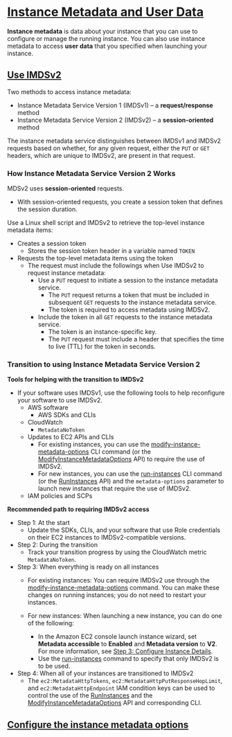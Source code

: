 # [Instance Metadata and User Data](https://docs.aws.amazon.com/AWSEC2/latest/UserGuide/ec2-instance-metadata.html)
**Instance metadata** is data about your instance that you can use to configure or manage the running instance.
You can also use instance metadata to access **user data** that you specified when launching your instance.



## [Use IMDSv2](https://docs.aws.amazon.com/AWSEC2/latest/UserGuide/configuring-instance-metadata-service.html)
Two methods to access instance metadata:
 - Instance Metadata Service Version 1 (IMDSv1) – a **request/response** method
 - Instance Metadata Service Version 2 (IMDSv2) – a **session-oriented** method

The instance metadata service distinguishes between IMDSv1 and IMDSv2 requests based on whether, for any given request, either the `PUT` or `GET` headers, which are unique to IMDSv2, are present in that request.

### How Instance Metadata Service Version 2 Works
MDSv2 uses **session-oriented** requests.
 - With session-oriented requests, you create a session token that defines the session duration.

Use a  Linux  shell script and IMDSv2 to retrieve the top-level instance metadata items:
 - Creates a session token
	 - Stores the session token header in a variable named  `TOKEN`
 - Requests the top-level metadata items using the token
	 - The request must include the followings when Use IMDSv2 to request instance metadata:
		 - Use a  `PUT`  request to initiate a session to the instance metadata service.
			 - The  `PUT`  request returns a token that must be included in subsequent  `GET`  requests to the instance metadata service.
			 - The token is required to access metadata using IMDSv2.
		 - Include the token in all `GET` requests to the instance metadata service.
			 - The token is an instance-specific key.
			 - The `PUT` request must include a header that specifies the time to live (TTL) for the token in seconds.


### Transition to using Instance Metadata Service Version 2
**Tools for helping with the transition to IMDSv2**
 - If your software uses IMDSv1, use the following tools to help reconfigure your software to use IMDSv2.
	 - AWS software
		 - AWS SDKs and CLIs
	 - CloudWatch
		 - `MetadataNoToken`
	 - Updates to EC2 APIs and CLIs
		 - For existing instances, you can use the [modify-instance-metadata-options](https://docs.aws.amazon.com/cli/latest/reference/ec2/modify-instance-metadata-options.html) CLI command (or the [ModifyInstanceMetadataOptions](https://docs.aws.amazon.com/AWSEC2/latest/APIReference/API_ModifyInstanceMetadataOptions.html) API) to require the use of IMDSv2.
		 - For new instances, you can use the [run-instances](https://docs.aws.amazon.com/cli/latest/reference/ec2/run-instances.html) CLI command (or the [RunInstances](https://docs.aws.amazon.com/AWSEC2/latest/APIReference/API_RunInstances.html) API) and the `metadata-options` parameter to launch new instances that require the use of IMDSv2.
	 - IAM policies and SCPs

**Recommended path to requiring IMDSv2 access**
 - Step 1: At the start
	 - Update the SDKs, CLIs, and your software that use Role credentials on their EC2 instances to IMDSv2-compatible versions.
 - Step 2: During the transition
	 - Track your transition progress by using the CloudWatch metric `MetadataNoToken`.
 - Step 3: When everything is ready on all instances
   - For existing instances: You can require IMDSv2 use through the  [modify-instance-metadata-options](https://docs.aws.amazon.com/cli/latest/reference/ec2/modify-instance-metadata-options.html)  command. You can make these changes on running instances; you do not need to restart your instances.
    
	- For new instances: When launching a new instance, you can do one of the following:
	    - In the Amazon EC2 console launch instance wizard, set  **Metadata accessible**  to  **Enabled**  and  **Metadata version**  to  **V2**. For more information, see  [Step 3: Configure Instance Details](https://docs.aws.amazon.com/AWSEC2/latest/UserGuide/launching-instance.html#configure_instance_details_step).
	    - Use the  [run-instances](https://docs.aws.amazon.com/cli/latest/reference/ec2/run-instances.html)  command to specify that only IMDSv2 is to be used.
 - Step 4: When all of your instances are transitioned to IMDSv2
	 - The `ec2:MetadataHttpTokens`, `ec2:MetadataHttpPutResponseHopLimit`, and `ec2:MetadataHttpEndpoint` IAM condition keys can be used to control the use of the [RunInstances](https://docs.aws.amazon.com/AWSEC2/latest/APIReference/API_RunInstances.html) and the [ModifyInstanceMetadataOptions](https://docs.aws.amazon.com/AWSEC2/latest/APIReference/API_ModifyInstanceMetadataOptions.html) API and corresponding CLI.


## [Configure the instance metadata options](https://docs.aws.amazon.com/AWSEC2/latest/UserGuide/configuring-instance-metadata-options.html)


<!--stackedit_data:
eyJoaXN0b3J5IjpbMTY3NDQ2NzI3OCwxMjAzNDA2OTk4LDE1NT
g4MjQ4OTUsOTUyMzM5NzUxLDIwMjU5MTgyOTgsMTIzNjM2NDI2
MSwxNjg0MDI2MjYzLDQyOTc5ODAzMSwtNjI2NDY4NzMzXX0=
-->